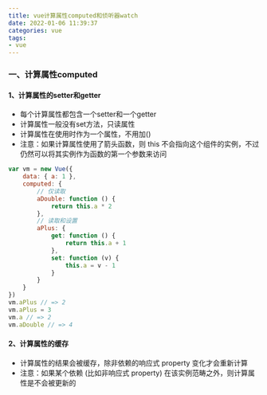 ```yaml
---
title: vue计算属性computed和侦听器watch
date: 2022-01-06 11:39:37
categories: vue
tags:
- vue
---
```


### 一、计算属性computed

#### 1、计算属性的setter和getter
* 每个计算属性都包含一个setter和一个getter
* 计算属性一般没有set方法，只读属性
* 计算属性在使用时作为一个属性，不用加()
* 注意：如果计算属性使用了箭头函数，则 this 不会指向这个组件的实例，不过仍然可以将其实例作为函数的第一个参数来访问

```javascript
var vm = new Vue({
    data: { a: 1 },
    computed: {
        // 仅读取 
        aDouble: function () { 
            return this.a * 2 
        }, 
        // 读取和设置 
        aPlus: { 
            get: function () {
                return this.a + 1
            }, 
            set: function (v) { 
                this.a = v - 1 
            }
        } 
    }
})
vm.aPlus // => 2
vm.aPlus = 3 
vm.a // => 2 
vm.aDouble // => 4
```

#### 2、计算属性的缓存

* 计算属性的结果会被缓存，除非依赖的响应式 property 变化才会重新计算
* 注意：如果某个依赖 (比如非响应式 property) 在该实例范畴之外，则计算属性是不会被更新的

